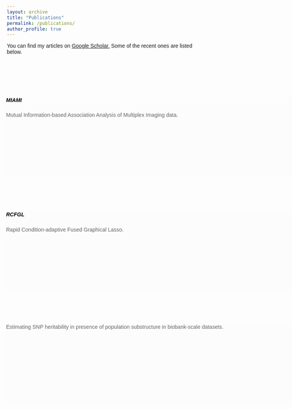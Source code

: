 ```yaml
---
layout: archive
title: "Publications"
permalink: /publications/
author_profile: true
---
```


You can find my articles on <u><a href="https://scholar.google.com/citations?user=8NeELr8AAAAJ&hl=en
">Google Scholar</a>.</u> Some of the recent ones are listed below.

<style>

body, html {
  height: 100%;
  width: 90%;
  margin: 80px;
  margin-top: 100px;
  font-family: Arial, Helvetica, sans-serif;
}

.bg-image {
  height: 100%;
  background-repeat: no-repeat;
}
.bg-text {
  background-color: rgb(0,0,0); /* Fallback color */
  background-color: rgba(0,0,0, 0); /* Black w/opacity/see-through */
  color: rgba(0,0,0, 0.6);
  border: 0px solid #f1f1f1;
  position: absolute;
  top: 60%;
  left: 50%;
  transform: translate(-50%, -50%);
  margin: 160px;
  margin-top: 30px;
  z-index: 2;
  width: 90%;
  height:  100%;
  text-align: Left;
}
/* FontAwesome for working BootSnippet :> */

#team {
  background-color: rgba(255,255,255, 0.1); /* Fallback color */

}

.btn-primary:hover,
.btn-primary:focus {
    background-color: rgba(234,234,234,0.05);
    border-color: #108d6f;
    box-shadow: none;
    outline: none;
}

.btn-primary {
    color: #fff;
    background-color: rgba(234,234,234,0.0.05);
    border-color: #007b5e;
}

section {
    padding: 60px 0;
}

section .section-title {
    text-align: center;
    color: White;
    margin-bottom: 50px;
}

#team .card {
    border: none;
    background: rgba(234,234,234,0.05);
}

.image-flip:hover .backside,
.image-flip.hover .backside {
    -webkit-transform: rotateY(0deg);
    -moz-transform: rotateY(0deg);
    -o-transform: rotateY(0deg);
    -ms-transform: rotateY(0deg);
    transform: rotateY(0deg);
    border-radius: .25rem;
}

.image-flip:hover .frontside,
.image-flip.hover .frontside {
    -webkit-transform: rotateY(180deg);
    -moz-transform: rotateY(180deg);
    -o-transform: rotateY(180deg);
    transform: rotateY(180deg);
}

.mainflip {
    -webkit-transition: 1s;
    -webkit-transform-style: preserve-3d;
    -ms-transition: 1s;
    -moz-transition: 1s;
    -moz-transform: perspective(1000px);
    -moz-transform-style: preserve-3d;
    -ms-transform-style: preserve-3d;
    transition: 1s;
    transform-style: preserve-3d;
    position: relative;
}

.frontside {
    position: relative;
    -webkit-transform: rotateY(0deg);
    -ms-transform: rotateY(0deg);
    z-index: 2;
    margin-bottom: 10px;
}

.backside {
    position: absolute;
    top: 0;
    left: 0;
    -webkit-transform: rotateY(-180deg);
    -moz-transform: rotateY(-180deg);
    -o-transform: rotateY(-180deg);
    -ms-transform: rotateY(-180deg);
    transform: rotateY(-180deg);
    -webkit-box-shadow: 5px 7px 9px -4px rgb(158, 158, 158);
    -moz-box-shadow: 5px 7px 9px -4px rgb(158, 158, 158);
    box-shadow: 5px 7px 9px -4px rgb(158, 158, 158);
}

.frontside,
.backside {
    -webkit-backface-visibility: hidden;
    -moz-backface-visibility: hidden;
    -ms-backface-visibility: hidden;
    backface-visibility: hidden;
    -webkit-transition: 1s;
    -webkit-transform-style: preserve-3d;
    -moz-transition: 1s;
    -moz-transform-style: preserve-3d;
    -o-transition: 1s;
    -o-transform-style: preserve-3d;
    -ms-transition: 1s;
    -ms-transform-style: preserve-3d;
    transition: 1s;
    transform-style: preserve-3d;
}

.frontside .card,
.backside .card {
    min-height: 212px;
}

.backside .card a {
    font-size: 18px;
    color: skyblue;
;
}

.frontside .card .card-title,
.backside .card .card-title {
    color: black;
}

.frontside .card .card-body img {
    width: 40px;
    height: 40px;
    border-radius: 50%;
}

</style>
<title> Souvik Seal: Softwares </title>
<link rel="icon" type="image/gif/png" href="https://www.cu.edu/sites/default/files/cu-standalone.png">
<link href="https://maxcdn.bootstrapcdn.com/bootstrap/4.0.0/css/bootstrap.min.css" rel="stylesheet" id="bootstrap-css">
<script src="https://maxcdn.bootstrapcdn.com/bootstrap/4.0.0/js/bootstrap.min.js"></script>
<script src="https://cdnjs.cloudflare.com/ajax/libs/jquery/3.2.1/jquery.min.js"></script>
<body>

<div class="bg-image"></div>
<div class="bg-text">
<div id="bg-text">

  <section id="team" class="pb-5">
      <div class="container">
          <div class="row">
              <!-- Team member -->
                        <div class="col-xs-12 col-sm-6 col-md-4">
                              <div class="image-flip" ontouchstart="this.classList.toggle('hover');">
                                    <div class="mainflip">
                                        <div class="frontside">
                                          <div class="card">
                                              <div class="card-body text-left">
                                                      <p><h5 class="card-title">MIAMI</h5></p>
                                                      <p class="card-text"> Mutual Information-based Association Analysis of Multiplex Imaging data.</p>
                                                      <a href="#" class="btn btn-primary btn-sm"><i class="fa fa-plus"></i></a>
                                                  </div>
                                              </div>
                                          </div>
                                          <div class="backside">
                                              <div class="card">
                                                  <div class="card-body text-left mt-4">
                                                      <h4 class="card-title">MIAMI</h4>
                                                      <p class="card-text"> It is a method for stuying association of marker co-expression with  clinical outcomes in multiplex imaging datasets.   <a href="https://www.biorxiv.org/content/10.1101/2022.02.10.479967v2"> Preprint available here.</a> </p>
                                            </div>
                                              </div>
                                          </div>
                                      </div>
                                  </div>
                              </div>

   <section id="team" class="pb-5">    
      <div class="container">
          <div class="row">
              <!-- Team member -->
                        <div class="col-xs-12 col-sm-6 col-md-4">
                              <div class="image-flip" ontouchstart="this.classList.toggle('hover');">
                                    <div class="mainflip">
                                        <div class="frontside">
                                          <div class="card">
                                              <div class="card-body text-left">
                                                      <p><h5 class="card-title">RCFGL</h5></p>
                                                      <p class="card-text"> Rapid Condition-adaptive Fused Graphical Lasso.</p>
                                                      <a href="#" class="btn btn-primary btn-sm"><i class="fa fa-plus"></i></a>
                                                  </div>
                                              </div>
                                          </div>
                                          <div class="backside">
                                              <div class="card">
                                                  <div class="card-body text-left mt-4">
                                                      <h4 class="card-title">RCFGL</h4>
                                                      <p class="card-text"> It is a method for jointly estimating graphical networks under multiple conditions taking into account condition-specificity.  <a href="https://www.biorxiv.org/content/10.1101/2022.02.08.479613v1.abstract"> Preprint available here.</a> </p>
                                            </div>
                                              </div>
                                          </div>
                                      </div>
                                  </div>
                              </div>
</div>

   <section id="team" class="pb-5">    
      <div class="container">
          <div class="row">
              <!-- Team member -->
                        <div class="col-xs-12 col-sm-6 col-md-4">
                              <div class="image-flip" ontouchstart="this.classList.toggle('hover');">
                                    <div class="mainflip">
                                        <div class="frontside">
                                          <div class="card">
                                              <div class="card-body text-left">
                                                      <p class="card-text"> Estimating SNP heritability in presence of population substructure in biobank-scale datasets. </p>
                                                      <a href="#" class="btn btn-primary btn-sm"><i class="fa fa-plus"></i></a>
                                                  </div>
                                              </div>
                                          </div>
                                          <div class="backside">
                                              <div class="card">
                                                  <div class="card-body text-left mt-4">
                                                      <h4 class="card-title">RCFGL</h4>
                                                      <p class="card-text"> It is a method for estimating SNP-heritability efficiently under the presence of population sub-structures.  <a href="https://academic.oup.com/genetics/advance-article-abstract/doi/10.1093/genetics/iyac015/6519831"> Available here.</a> </p>
                                            </div>
                                              </div>
                                          </div>
                                      </div>
                                  </div>
                              </div>
</div>

